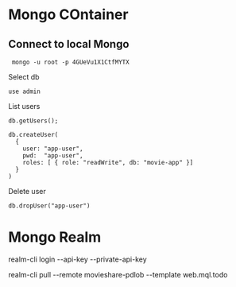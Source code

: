 
# Mongo COntainer 

## Connect to local Mongo

```
 mongo -u root -p 4GUeVu1X1CtfMYTX
```

Select db

```
use admin
```

List users

```
db.getUsers();
```

```
db.createUser(
  {
    user: "app-user",
    pwd:  "app-user",
    roles: [ { role: "readWrite", db: "movie-app" }]
  }
)
```

Delete user

```
db.dropUser("app-user")
```


# Mongo Realm

realm-cli login --api-key <my-api-key> --private-api-key <my-private-api-key>


realm-cli pull --remote movieshare-pdlob --template web.mql.todo